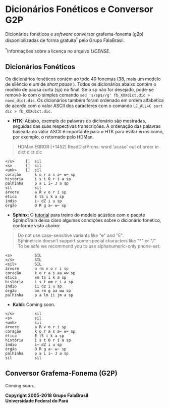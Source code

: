 # Dicionários Fonéticos e Conversor G2P
Dicionários fonéticos e _software_ conversor grafema-fonema (g2p)
disponibilizadas de forma gratuita<sup>\*</sup> pelo Grupo FalaBrasil.

<sup>\*</sup>Informações sobre a licença no arquivo _LICENSE_.

## Dicionários Fonéticos
Os dicionários fonéticos contém ao todo 40 fonemas (38, mais um modelo de
silêncio e um de _short pause_ ). Todos os dicionários abaixo contém o modelo
de pausa curta (sp) no final. Se o sp não for desejado, pode-se removê-lo com
o simples comando `sed 's/sp$//g' fb_XXXdict.dic > novo_dict.dic`. Os
dicionários também foram ordenado em ordem alfabética de acordo com o valor
ASCII dos caracteres com o comando `LC_ALL=C sort dic > fb_XXXdict.dic`.

- __HTK__: 
Abaixo, exemplo de palavras do dicionário são mostradas, seguidas das suas
respectivas transcrições. A ordenação das palavras baseada no valor ASCII é 
importante para o HTK para evitar erros como, por exemplo, o retornado pelo
HDMan.

> HDMan ERROR [+1452] ReadDictProns: word 'acaso' out of order in dict dict.dic

```
</s>     []  sil 
<s>      []  sil 
<unk>    []  sil 
coração      k o r a s a~ w~ sp
história     i s t O r i a sp 
palhinha     p a L i~ J a sp
sil          sil
árvore       a R v o r i sp
ética        E tS i k a sp 
índio        i~ dZ i u sp 
órgão        O R g a~ w~ sp
```

- __Sphinx__: 
O [tutorial](https://cmusphinx.github.io/wiki/tutorialam/) para treino do modelo
acústico com o pacote SphinxTrain deixa claro algumas condições sobre o
dicionário fonético, conforme visto abaixo:

>Do not use case-sensitive variants like "e" and "E".   
>Sphinxtrain doesn’t support some special characters like "\*" or "/"  
>To be safe we recommend you to use alphanumeric-only phone-set.

```
<s>          SIL
</s>         SIL
<sil>        SIL
árvore       a rm v o r i sp
coração      k o r a s aa ww sp
ética        em ts i k a sp
história     i s t om r i a sp
índio        ii dz i u sp
órgão        om rm g aa ww sp
palhinha     p a lm ii jm a sp
```

- __Kaldi__: 
Coming soon.

```
</s>         sil
<s>          sil
<unk>        sil 
árvore       a R v o r i sp 
coração      k o r a s a~ w~ sp 
ética        E tS i k a sp 
história     i s t O r i a sp 
índio        i~ dZ i u sp 
órgão        O R g a~ w~ sp 
palhinha     p a L i~ J a sp 
sil          sil
```

## Conversor Grafema-Fonema (G2P)
Coming soon.

__Copyright 2005-2018 Grupo FalaBrasil__   
__Universidade Federal do Pará__

